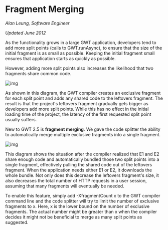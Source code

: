Fragment Merging
===

_Alan Leung, Software Engineer_

_Updated June 2012_

 As the functionality grows in a large GWT application, developers tend to add more
split points (calls to GWT.runAsync), to ensure that the size of the initial fragment is
as small as possible. Keeping the initial fragment small ensures that application starts as
quickly as possible.

 However, adding more split points also increases the likelihood that two fragments share
common code.

![img](../images/fragment_merging_before.jpg)

 As shown in this diagram, the GWT compiler creates an exclusive fragment for each split
point and adds any shared code to the leftovers fragment. The result is that the project's
leftovers fragment gradually gets bigger as developers add more split points. While this has
no effect in the initial loading time of the project, the latency of the first requested
split point usually suffers.

 New to GWT 2.5 is **fragment merging**. We gave the code splitter the ability to
automatically merge multiple exclusive fragments into a single fragment.

![img](../images/fragment_merging_after.jpg)

 This diagram shows the situation after the compiler realized that E1 and E2 share enough code
and automatically bundled those two split points into a single fragment, effectively pulling the
shared code out of the leftovers fragment. When the application needs either E1 or E2, it downloads
the whole bundle. Not only does this decrease the leftovers fragment's size, it also decreases the
total number of HTTP requests in a user session, assuming that many fragments will eventually
be needed.

 To enable this feature, simply add -XfragmentCount x to the GWT compiler command line and the
code splitter will try to limit the number of exclusive fragments to x. Here, x is the lower bound
on the number of exclusive fragments. The actual number might be greater than x when the compiler
decides it might not be beneficial to merge as many split points as suggested.

